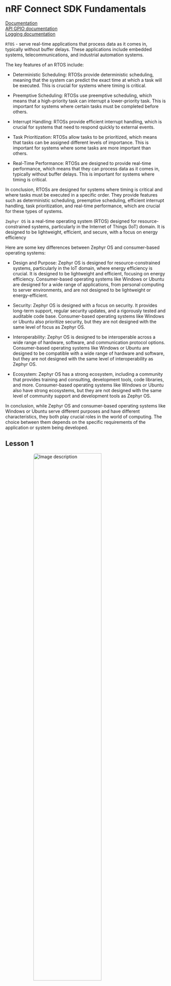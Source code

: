 # nRF Connect SDK Fundamentals

[Documentation](https://developer.nordicsemi.com/nRF_Connect_SDK/doc/latest/nrf/index.html)</br>
[API GPIO documentation](https://developer.nordicsemi.com/nRF_Connect_SDK/doc/latest/zephyr/hardware/peripherals/gpio.html)</br>
[Logging documentation](https://developer.nordicsemi.com/nRF_Connect_SDK/doc/latest/zephyr/services/logging/index.html#logging-api)</br>

`RTOS` - serve real-time applications that process data as it comes in, typically without buffer delays. These applications include embedded systems,
telecommunications, and industrial automation systems.

The key features of an RTOS include:

- Deterministic Scheduling: RTOSs provide deterministic scheduling, meaning that the system can predict the exact time at which a task will be executed.
This is crucial for systems where timing is critical.

- Preemptive Scheduling: RTOSs use preemptive scheduling, which means that a high-priority task can interrupt a lower-priority task. This is important
for systems where certain tasks must be completed before others.

- Interrupt Handling: RTOSs provide efficient interrupt handling, which is crucial for systems that need to respond quickly to external events.

- Task Prioritization: RTOSs allow tasks to be prioritized, which means that tasks can be assigned different levels of importance. This is important
for systems where some tasks are more important than others.

- Real-Time Performance: RTOSs are designed to provide real-time performance, which means that they can process data as it comes in, typically without
buffer delays. This is important for systems where timing is critical.

In conclusion, RTOSs are designed for systems where timing is critical and where tasks must be executed in a specific order. They provide features such
as deterministic scheduling, preemptive scheduling, efficient interrupt handling, task prioritization, and real-time performance, which are crucial
for these types of systems.

`Zephyr OS` is a real-time operating system (RTOS) designed for resource-constrained systems, particularly in the Internet of Things (IoT) domain.
It is designed to be lightweight, efficient, and secure, with a focus on energy efficiency

Here are some key differences between Zephyr OS and consumer-based operating systems:

- Design and Purpose: Zephyr OS is designed for resource-constrained systems, particularly in the IoT domain, where energy efficiency is crucial.
It is designed to be lightweight and efficient, focusing on energy efficiency. Consumer-based operating systems like Windows or Ubuntu are designed
for a wide range of applications, from personal computing to server environments, and are not designed to be lightweight or energy-efficient.

- Security: Zephyr OS is designed with a focus on security. It provides long-term support, regular security updates, and a rigorously tested and
auditable code base. Consumer-based operating systems like Windows or Ubuntu also prioritize security, but they are not designed with the same level of
focus as Zephyr OS.

- Interoperability: Zephyr OS is designed to be interoperable across a wide range of hardware, software, and communication protocol options.
Consumer-based operating systems like Windows or Ubuntu are designed to be compatible with a wide range of hardware and software, but they are not
designed with the same level of interoperability as Zephyr OS.

- Ecosystem: Zephyr OS has a strong ecosystem, including a community that provides training and consulting, development tools, code libraries, and more.
Consumer-based operating systems like Windows or Ubuntu also have strong ecosystems, but they are not designed with the same level of community support
and development tools as Zephyr OS.

In conclusion, while Zephyr OS and consumer-based operating systems like Windows or Ubuntu serve different purposes and have different characteristics,
they both play crucial roles in the world of computing. The choice between them depends on the specific requirements of the application or system
being developed.

## Lesson 1

<img src="./assets/nRF_connect_sdk_2-01.png" alt="Image description"
style="display: block; margin: auto; width: 65%; height: auto; border-radius: 8px;">

`Zephyr RTOS` is an open-source real-time operating system for connected and resource-constrained embedded devices. It includes a scheduler that ensures
predictable/deterministic execution patterns and abstracts out the timing requirements. It also comes with a rich set of fundamental libraries and middleware
that simplifies development and helps reduce a product’s time to market. Zephyr RTOS is highly configurable and enables scalable configurations from
very small configurations for memory-constrained devices (minimum 8 kilobytes, for example, simple LED blinking application) to powerful, feature-rich,
high-processing power devices (multiple MBs of memory) with large memory configurations.

Internally, the nRF Connect SDK code is organized into four main repositories:

- nrf – Applications, samples, connectivity protocols (Nordic)
- nrfxlib – Common libraries and stacks (Nordic)
- Zephyr – RTOS & Board configurations (open source)
- MCUBoot – Secure Bootloader (open source)

<img src="./assets/Lesson_1_build_process-04.png" alt="Image description"
style="display: block; margin: auto; width: 85%; height: auto; border-radius: 8px;">

`west` is a core command-line utility that is internally invoked by the nRF Connect for VS Code to do many tasks including building, and flashing
applications to your board.

The `devicetree` describes the hardware and `Kconfig` generates definitions that configure the whole system.

## Lesson 2

examine how hardware is described in nRF Connect SDK, whether it is a development kit (DK), a System on Chip (SoC), a System in a Package (SiP).

Objectives

- Examine the devicetree API <zephyr/devicetree.h>
- Examine board-level devicetree .dts
- Examine SoC-level devicetree .dtsi
- Understand the purpose of devicetree binding files (.yaml) and the compatible property
- Understand the device driver model <zephyr/device.h>
- Analyze the decoupling between a device driver API and a device driver implementation and the need to have a device pointer
- Examine the generic GPIO interface APIs <zephyr/drivers/gpio.h>
- Practice through hands-on exercises configuring GPIO pins and learn how to read/write to/from GPIO pins and how to set up interrupts for input GPIO pins

### Devicetree

```sh
/dts-v1/;
/ {
        a-node {
                subnode_label: a-sub-node {
                        foo = <3>;
                };
        };
};
```

#### Devicetree bindings (YAML files)

It declares requirements on the contents of devicetree nodes, and provides semantic information about the contents of valid nodes.

```yaml
compatible: "nordic,nrf-sample"
properties:
  num-sample:
    type: int
    required: true
```

Sample DTS file (.dts) with the node `node0` that is set to the compatible `nordic,nrf-sample`. This means the `node0` node must have the required property
`num-sample` and that property must be assigned an integer value. Otherwise, the build will fail.

```sh
node0 {
     compatible = "nordic,nrf-sample";
     num-sample = <3>;
};
```

#### Aliases

name of the property is the name of that alias and the value of the property is a reference to a node in the device tree.

```sh
/ {
        aliases {
                subnode_alias = &subnode_label;
        };
};
```

The purpose here is that your C/C++ application code (Ex: main.c) will use the alias. The definition of fixed aliases (Ex: led0 for the first LED on a
board ) in boards’ dts files can make the application code more portable, as it can avoid hard-coding varying device node names and make the application
code more flexible to changes in the board used.

#### Accessing the devicetree

[Ways to get node-identifier](https://developer.nordicsemi.com/nRF_Connect_SDK/doc/latest/zephyr/build/dts/api-usage.html#node-identifiers)

To get information about a particular devicetree node in your source code, you need a node identifier for it. This is just a C macro that refers to
the node.

node identifier of a-sub-node:

```sh
DT_NODELABEL(subnode-label)
```

To get the value assigned to a certain devicetree property, we can use the macro DT_PROP().

```sh
DT_PROP(DT_NODELABEL(subnode-label), foo)
```

Device tree file is available in path: `<install_path>\zephyr\boards\arm\nrf52833dk_nrf52833\nrf52833dk_nrf52833.dts.`

### Device driver model

In order to interact with a hardware peripheral or a system block, we need to use a device driver (or driver for short), which is software that deals
with the low-level details of configuring the hardware the way we want.

The following code snippet will take the devicetree node identifier returned by DT_NODELABEL() and return a pointer to the device object.
Then `device_is_ready()` verifies that the device is ready for use, i.e. in a state so that it can be used with its standard API.

```cpp
const struct device *dev;
dev = DEVICE_DT_GET(DT_NODELABEL(uart0));
if (!device_is_ready(dev)) {
    return;
}
```

### GPIO Generic API

To interact with the General-Purpose Input/Output (GPIO) peripheral, we can use the generic API <zephyr/drivers/gpio.h>, which provides user-friendly
functions to interact with GPIO peripherals.

When using any driver in Zephyr, the first step is to initialize it by retrieving the device pointer.

#### Initializing the API

Before using the device pointer contained in gpio_dt_spec led, we need to check if it’s ready using `device_is_ready()`.

```cpp
if (!device_is_ready(led.port)) {
    return;
}
```

#### Configure a single pin

This is done by calling the function `gpio_pin_configure_dt()`, which has the following signature:

```cpp
gpio_pin_configure_dt(&led, GPIO_OUTPUT);
```

The following line configures the pin led.pin as an output that is active low.

```cpp
gpio_pin_configure_dt(&led, GPIO_OUTPUT | GPIO_ACTIVE_LOW);
```

#### Write to an output pin

Writing to an output pin is straightforward by using the function `gpio_pin_set_dt()`, which has the following signature

For example, the following line sets the pin associated with gpio_dt_spec led, which can be denoted as led.pin, to logic 1 “active state”:

```cpp
gpio_pin_set_dt(&led, 1);
```

For example, the following line will toggle the pin led.pin, whenever this API is called.

```cpp
gpio_pin_toggle_dt(&led);
```

#### Read from an input pin

Reading a pin configured as an input is not as straightforward as writing to a pin configured as an output.
There are two possible methods to read the status of an input pin:

##### Polling

Polling means continuously reading the status of the pin to check if it has changed. To read the current status of a pin, all you need to do is to
call the function `gpio_pin_get_dt()`

For example, the following line reads the current status of led.pin saves it in a variable called val.

```cpp
val = gpio_pin_get_dt(&led);
```

##### Interrupt method

(Interrupt handler is also known as an interrupt service routine)

You can only configure an interrupt on a GPIO pin configured as an input.

1. Configure the interrupt on a pin.

   The following line will configure an interrupt on dev.pin on the change to logical level 1.

   ```cpp
   gpio_pin_interrupt_configure_dt(&button,GPIO_INT_EDGE_TO_ACTIVE);
   ```

2. Define the callback function `pin_isr()`.

   The signature (prototype) of the callback function is shown below

   ```cpp
   void pin_isr(const struct device *dev, struct gpio_callback *cb, gpio_port_pins_t pins);
   ```

3. Define a variable of type static struct `gpio_callback` as shown in the code line below.

   ```cpp
   static struct gpio_callback pin_cb_data;
   ```

4. Initialize the gpio callback variable `pin_cb_data` using `gpio_init_callback()`.

   For example, the following line will initialize the `pin_cb_data` variable with the callback function `pin_isr` and the bit mask of pin `dev.pin`.
   Note the use of the macro `BIT(n)`, which simply gets an unsigned integer with bit position `n` set.

   ```cpp
   gpio_init_callback(&pin_cb_data, pin_isr, BIT(dev.pin));
   ```

5. The final step is to add the callback function through the function `gpio_add_callback()`.

   For example, the following line adds the callback function that we set up in the previous steps.

   ```cpp
   gpio_add_callback(button.port, &pin_cb_data);
   ```

### Program example - blinky

1. Include modules

   ```cpp
   #include <zephyr/kernel.h>
   #include <zephyr/drivers/gpio.h>
   ```

2. Define the node identifier

   ```cpp
   #define LED0_NODE DT_ALIAS(led0)
   ```

3. Retrieve the device pointer, pin number, and configuration flags.

   ```cpp
   static const struct gpio_dt_spec led = GPIO_DT_SPEC_GET(LED0_NODE,  gpios);
   ```

4. Verify that the device is ready for use

   ```cpp
   if (!device_is_ready(led.port)) {
       return;
   }
   ```

5. Configure the GPIO pin

   ```cpp
   int ret;
   ret = gpio_pin_configure_dt(&led, GPIO_OUTPUT_ACTIVE);
   if (ret < 0) {
       return;
   }
   ```

6. Continuously toggle the GPIO pin

   ```cpp
   while (1) {
       ret = gpio_pin_toggle_dt(&led);
       if (ret < 0) {
           return;
       }
       k_msleep(SLEEP_TIME_MS);
   }
   ```

## Lesson 3

Create a minimal working application from scratch and add our own custom files and configurations to customize the application.

```sh
app/
|-- CMakeLists.txt
|-- Kconfig
|-- prj.conf
|-- <board_name>.overlay
|-- src/
    |-- main.c
```

Objectives

- Understand the use of Kconfig configuration files to enable and configure the different software modules available in the nRF Connect SDK
- Examine an application configuration file and a board configuration file and understand the relation between them
- Learn how to explore the available configuration options of a certain software module using guiconfig
- Understand multi-image builds, and how a child-image is added to your application
- Practice through hands-on exercises how to create an application from scratch, and how to add modules using Kconfig and modify the devicetree

### Configuration files

#### Application & board

Each configuration option must start with the prefix CONFIG_ followed by the name of the software module to configure, then the value to be set, with
no spaces around the equals sign.

```sh
CONFIG_<symbol_name>=<value>
```

- App cfg: prj.conf
- Brd cfg: <board_name>_defconfig in <nRF Connect SDK Installation Path>\zephyr\boards\arm\nrf52833dk_nrf52833.

You should never modify any board configuration files. Instead, rely on the application configuration file to set newconfigurations
and subsequently overwrite any default board configurations if needed.  If you change the board configuration file directly, then these changes will
apply for all projects using that board.

#### Kernel Configuration (Kconfig)

An alternative way to modify the contents of the prj.conf (application configuration file) is by using the Kconfig view.
It groups all functionalities provided by the Zephyr kernel into menus and submenus which can be viewed in a graphical tree format.

If instead of Kconfig, you find GUIconfig, you can still view Kconfig by viewing the submenu under Guiconfig.

<img src="./assets/kconfig.png" alt="Image description"
style="display: block; margin: auto; width: 85%; height: auto; border-radius: 8px;">

### Devicetree overlays, CMake, and multi-image builds

(PATH to fully compiled devicetree of a build: application_path/build/zephyr/zephyr.dts)

It is not recommended to modify the devicetree directly, so instead we use devicetree overlays to do this.
The overlay only needs to include the node and property it wants to modify.

```sh
&spi1{
 status = "okay";
};
&pinctrl {
 spi1_default: spi1_default {
  group1 {
   psels = <NRF_PSEL(SPIM_MOSI, 0, 25)>;
  };
 };
 spi1_sleep: spi1_sleep {
  group1 {
   psels = <NRF_PSEL(SPIM_MOSI, 0, 25)>;
  };
 };
};
```

The overlay file shown above will set node spi1 to have the status okay, essentially enabling this node. Then it is changing the pin configuration for
the SPIM_MOSI line to pin 25 by changing the appropriate sub-nodes and properties in the &pinctrl node. Note that you must change the pin configuration
for both the default and sleep states.

### CMake

The file `CMakeLists.txt` is the main CMake project file and the source of this build process configuration.

### Multi-Image Builds

he firmware running on a device can consist of one application or image, or it can consist of multiple images, making it a multi-image build.

Multi-image builds are used in the following cases:

- Applications that have DFU enabled (serial, USB-CDC, BLE, etc.)
- Multi-core or multi-partition targets (nRF53 and nRF9160)

### App from scratch

Necessary 3 files:

- `/src/main.c`
- `prj.conf`
- `CMakeLists.txt`

CMakeLists

```sh
cmake_minimum_required(VERSION 3.20.0)
find_package(Zephyr REQUIRED HINTS $ENV{ZEPHYR_BASE})
project(hello_world)
target_sources(app PRIVATE src/main.c)
```

main.c

```cpp
#include <zephyr/kernel.h>
#include <zephyr/sys/printk.h>

void main(void)
{
 while(1) {
  printk("Hello World!\n\r");
  k_msleep(1000);
 }
}
```

### Adding custom configurations

create a file called Kconfig in the application directory (the same location as CMakeLists.txt and prj.conf). Make sure the file does not have a file extension.

```sh
source "Kconfig.zephyr"
config MYFUNCTION
  bool "Enable my function"
  default n
```

In CMakeLists.txt, we want the addition of the custom files to be conditional. Change the last line to use the function target_sources_ifdef(), like this:

```sh
target_sources_ifdef(CONFIG_MYFUNCTION app PRIVATE src/myfunction.c)
```

Enable the config by adding the following line to prj.conf

```sh
CONFIG_MYFUNCTION=y
```

Update main.c

```cpp
#include <zephyr/kernel.h>
#include <zephyr/sys/printk.h>
#ifdef CONFIG_MYFUNCTION
#include "myfunction.h"
#endif
void main(void)
{
 while(1){
  #ifdef CONFIG_MYFUNCTION
  int a = 3, b = 4;
   printk("The sum of %d and %d is %d\n\r", a, b, sum(a,b));
  #else
   printk("MYFUNCTION not enabled\r\n");
   return;
  #endif
  k_msleep(1000);
 }
}
```

Build and flash the application

If you will change in prj.conf to

```sh
CONFIG_MYFUNCTION=n
```

you will get the output: `MYFUNCTION not enabled`

### Modifying the devicetree - changing the baud rate at which information is sent to the console

Create an overlay file in the application directory (the same location as CMakeLists.txt and prj.conf) with the name of the board you’re using,
in our case nrf52833dk_nrf52833.overlay

In nRF Connect for VS Code, in the Details View, there is an option to create an overlay file with the same board name used for the build.

Add the following to the overlay file, which can be found in the root directory of the application, to change this property:

```sh
&uart0 {
 current-speed = <9600>;
};
```

Do a `pristine build` and flash the sample to the board.

Observe that the serial terminal doesn’t show any output. This is because we changed the baud rate in the application to 9600 baud/sec while the
serial terminal is launched with the default baud rate of 115200 baud/sec

## Lesson 4

We will learn more about logging using both the simple method of `printk()` and a sophisticated method using the advanced logging module.

- Learn how to print strings and formatted strings to a console using `printk()`
- Recognize the limitations of `printk()`
- Learn how to print strings and formatted strings to a console using the logger module
- Learn how to hex dump variables using the logger module
- Explore the logger module features
- Practice through hands-on exercises enabling/configuring software modules

### `printk()`

```cpp
#include <zephyr/sys/printk.h>
```

The syntax `printk()` is similar to the standard printf() in C.
However, `printk()` is a less advanced function that only supports a subset of the features that printf() does, making it optimized for embedded development.

A basic set of specifiers are supported:

- Signed decimal: %d, %i and its subcategories
- Unsigned decimal: %u and its subcategories
- Unsigned hexadecimal: %x (%X is treated as %x)
- Pointer: %p
- String: %s
- Character: %c
- Percent: %%
- New line: \n
- Carriage return: \r

Field width (with or without leading zeroes) is supported. Length attributes h, hh, l, ll and z are supported.
However, integral values with lld and lli are only printed if they fit in a long, otherwise ERR is printed.
Full 64-bit values may be printed with llx. Flags and precision attributes (float and double) are not supported by default,
but can be enabled manually (lesson 6).

Examples of use:

```cpp
printk("Button 1 was pressed!\n\r");

int x = 44;
printk("The value of x is %d\n\r",x);
```

To use `printk()` you need to:

1. Include the console drivers (enabling the configuration option CONFIG_CONSOLE in the application configuration file).
2. Select the console (UART console (CONFIG_UART_CONSOLE) and RTT console (CONFIG_RTT_CONSOLE)).
3. Include the header file `<zephyr/sys/printk.h>` in your application source code.

### Logger module

prj.conf

```sh
CONFIG_LOG=y
```

```cpp
#include <zephyr/logging/log.h>

LOG_MODULE_REGISTER(Less4_Exer2,LOG_LEVEL_DBG);
```

Recommended method for sending messages to a console, unlike the `printk()` function, which will not return until all bytes of the message are sent.

- Multiple backends
- Compile time filtering on module level
- Run time filtering independent for each backend
- Timestamping with user-provided function
- Dedicated API for dumping data
- Coloring of logs
- `printk()` support – printk message can be redirected to the logger

By using proper configuration options, logs can be gradually removed from compilation to reduce image size and execution time when logs are not needed.
During compilation, logs can be filtered out based on module and severity level.

When logging is enabled globally, it works for all modules. However, modules can disable logging locally.
Every module can specify its own logging level (`LOG_LEVEL_[level]`) or use `LOG_LEVEL_NONE`, which will disable the logging for that module.

The logger module is designed to be thread-safe and minimizes the time needed to log the message.

#### Severity levels

|||||
|---|---|---|---|
|1 (most severe) | Error | Severe error conditions | LOG_LEVEL_ERR |
|2 | Warning | Conditions that should be taken care of | LOG_LEVEL_WRN |
| 3 | Info | Informational messages that require no action | LOG_LEVEL_INF |
| 4 (least severe) | Debug Debugging messages | LOG_LEVEL_DBG|

`LOG_X` for standard printf-like messages, where `X` can be `DBG`, `INF`, `WRN`, or `ERR`.

```cpp
LOG_INF("Exercise %d",2);
LOG_DBG("A log message in debug level");
LOG_WRN("A log message in warning level!");
LOG_ERR("A log message in Error level!");
```

#### Dumping data

`LOG_HEXDUMP_X`  macros for dumping data where `X` can be `DBG`, `INF`, `WRN`, or `ERR`.

```cpp
uint8_t data[] = {0x00, 0x01, 0x02, 0x03,
                  0x04, 0x05, 0x06, 0x07,
                  'H', 'e', 'l', 'l','o'};
LOG_HEXDUMP_INF(data, sizeof(data),"Sample Data!");
```

#### Kconfig logging options

|||
|---|---|
|LOG_MODE_DEFERRED| Deferred mode is used by default. Log messages are buffered and processed later. This mode has the least impact on the application. Time-consuming processing is deferred to the known context.|
|LOG_PROCESS_THREAD|  A thread is created by the logger subsystem (deferred mode). This thread is woken up periodically (LOG_PROCESS_THREAD_SLEEP_MS) or whenever the number of buffered messages exceeds the threshold (LOG_PROCESS_TRIGGER_THR).|
|LOG_BACKEND_UART | Send logs to the UART console.|
|LOG_BACKEND_SHOW_COLOR | Prints errors in red and warnings in yellow. Not all terminal emulators support this feature.|
|LOG_BACKEND_FORMAT_TIMESTAMP | Timestamp is formatted to `hh:mm:ss.ms,us`.|
|LOG_MODE_OVERFLOW | If there is no space to log a new message, the oldest one is dropped.|

## Lesson 5

Learn how to use the UART driver in an interrupt-driven fashion so that when new data arrives the application is interrupted and a callback
function (ISR) is called.

Objectives

- Learn how to send/receive data over UART in asynchronous mode (interrupt-driven)
- Learn how to configure the UART peripheral hardware through the UART API
- Examine and practice the use of the UART driver API

Data transfer is done serially. It starts with a starting bit, usually by driving logic low for one clock cycle.
In the next n clock cycles, n bits are sent sequentially from the transmitter (n is usually 8). Optionally,
1 parity bit can be added to improve transfer reliability. In the end, the data wire is usually pulled up high to indicate the end of transfer.

Parity bit: A parity bit describes the evenness or oddness of the data and is a way for the receiver to tell if the data has changed during transmission.

### UART Driver

In Zephyr, there are three different ways to access the UART peripheral, all with different API functions; polling, interrupts-driven and asynchronous.

Polling - `uart_poll_in()` reading function and `uart_poll_out()` writing function.
Asynchronous API - the most efficient way to use UART, it allows to read and write data in the background using EasyDMA.

#### Enable driver

1. Enable for use by adding `prj.conf`

      ```sh
      CONFIG_SERIAL=y
      CONFIG_UART_ASYNC_API=y
      ```

2. Include the header file

      ```cpp
      #include <zephyr/drivers/uart.h>
      ```

3. Create an instance of uart device structure

      ```cpp
      const struct device *uart = DEVICE_DT_GET(DT_NODELABEL(uart0));
      if (!device_is_ready(uart)) {
         return;
      }
      ```

      The pointer `uart` of type `struct device` is the structure that is used when interacting with the UART API.
      On the other hand, `uart0` is the node label of the devicetree node that represents the UART hardware controller on the chip.

#### UART Configurations

1. Configuration of UART communication

      The default static configuration of the UART hardware is obtained from the devicetree.

      ```cpp
      const struct uart_config uart_cfg = {
      .baudrate = 115200,
      .parity = UART_CFG_PARITY_NONE,
      .stop_bits = UART_CFG_STOP_BITS_1,
      .data_bits = UART_CFG_DATA_BITS_8,
      .flow_ctrl = UART_CFG_FLOW_CTRL_NONE
      };

      int err = uart_configure(uart, &uart_cfg);

      if (err == -ENOSYS) {
         return -ENOSYS;
      }
      ```

2. Define callback function

The callback function should have the following signature:

```cpp

static void uart_cb(const struct device *dev, struct uart_event *evt, void *user_data)
{
	switch (evt->type)
	{
	case UART_TX_DONE:
		// do something
		break;
	case UART_TX_ABORTED:
		// do something
		break;
	case UART_RX_RDY:
		// do something
		break;
	case UART_RX_BUF_REQUEST:
		// do something
		break;
	case UART_RX_BUF_RELEASED:
		// do something
		break;
	case UART_RX_DISABLED:
		// do something
		break;
	case UART_RX_STOPPED:
		// do something
		break;
	default:
		break;
	}
}
```

3. Register the callback function by calling the function `uart_callback_set()`, which takes three parameters.

```cpp
	err = uart_callback_set(uart, uart_cb, NULL);
		if (err) {
			return err;
		}
```

#### Receive data

1. Declare a receive buffer to store the incoming data.

```cpp
static uint8_t rx_buf[10] = {0}; //A buffer to store incoming UART data
```
